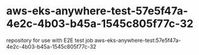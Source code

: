# aws-eks-anywhere-test-57e5f47a-4e2c-4b03-b45a-1545c805f77c-32
repository for use with E2E test job aws-eks-anywhere-test:57e5f47a-4e2c-4b03-b45a-1545c805f77c-32

